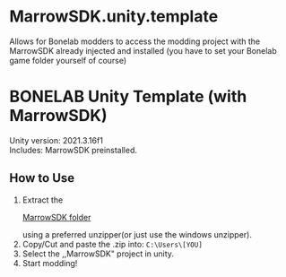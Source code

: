 # MarrowSDK.unity.template
Allows for Bonelab modders to access the modding project with the MarrowSDK already injected and installed (you have to set your Bonelab game folder yourself of course)

# BONELAB Unity Template (with MarrowSDK)

   Unity version: 2021.3.16f1  
   Includes: MarrowSDK preinstalled.

  ## How to Use
1. Extract the <!DOCTYPE html> <html> <body> <p><a href="https://github.com/Braindead73German/MarrowSDK.unity.template/releases/tag/v.6.0">MarrowSDK folder</a></p> </body> </html>
 using a preferred unzipper(or just use the windows unzipper).
2. Copy/Cut and paste the .zip into:
`C:\Users\[YOU]`
3. Select the ,,MarrowSDK" project in unity.
4. Start modding!
